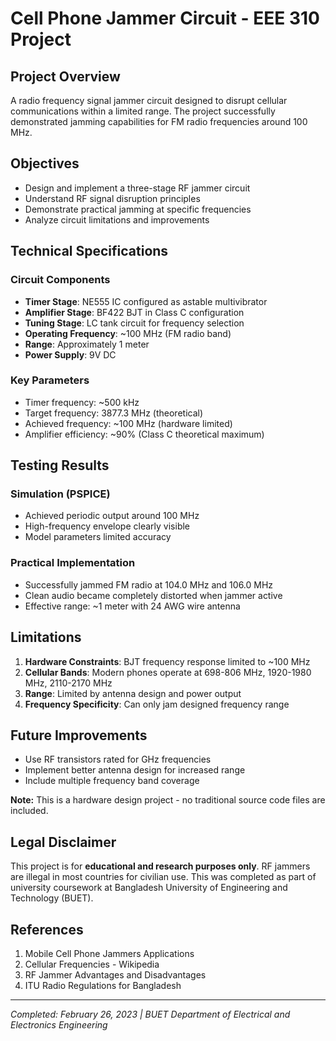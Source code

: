 # Cell Phone Jammer Circuit - EEE 310 Project

## Project Overview
A radio frequency signal jammer circuit designed to disrupt cellular communications within a limited range. The project successfully demonstrated jamming capabilities for FM radio frequencies around 100 MHz.

## Objectives
- Design and implement a three-stage RF jammer circuit
- Understand RF signal disruption principles
- Demonstrate practical jamming at specific frequencies
- Analyze circuit limitations and improvements

## Technical Specifications

### Circuit Components
- **Timer Stage**: NE555 IC configured as astable multivibrator
- **Amplifier Stage**: BF422 BJT in Class C configuration  
- **Tuning Stage**: LC tank circuit for frequency selection
- **Operating Frequency**: ~100 MHz (FM radio band)
- **Range**: Approximately 1 meter
- **Power Supply**: 9V DC

### Key Parameters
- Timer frequency: ~500 kHz
- Target frequency: 3877.3 MHz (theoretical)
- Achieved frequency: ~100 MHz (hardware limited)
- Amplifier efficiency: ~90% (Class C theoretical maximum)

## Testing Results

### Simulation (PSPICE)
- Achieved periodic output around 100 MHz
- High-frequency envelope clearly visible
- Model parameters limited accuracy

### Practical Implementation
- Successfully jammed FM radio at 104.0 MHz and 106.0 MHz
- Clean audio became completely distorted when jammer active
- Effective range: ~1 meter with 24 AWG wire antenna

## Limitations

1. **Hardware Constraints**: BJT frequency response limited to ~100 MHz
2. **Cellular Bands**: Modern phones operate at 698-806 MHz, 1920-1980 MHz, 2110-2170 MHz
3. **Range**: Limited by antenna design and power output
4. **Frequency Specificity**: Can only jam designed frequency range

## Future Improvements

- Use RF transistors rated for GHz frequencies
- Implement better antenna design for increased range
- Include multiple frequency band coverage

**Note:** This is a hardware design project - no traditional source code files are included.

## Legal Disclaimer
This project is for **educational and research purposes only**. RF jammers are illegal in most countries for civilian use. This was completed as part of university coursework at Bangladesh University of Engineering and Technology (BUET).

## References

1. Mobile Cell Phone Jammers Applications
2. Cellular Frequencies - Wikipedia  
3. RF Jammer Advantages and Disadvantages
4. ITU Radio Regulations for Bangladesh

---
*Completed: February 26, 2023 | BUET Department of Electrical and Electronics Engineering*
